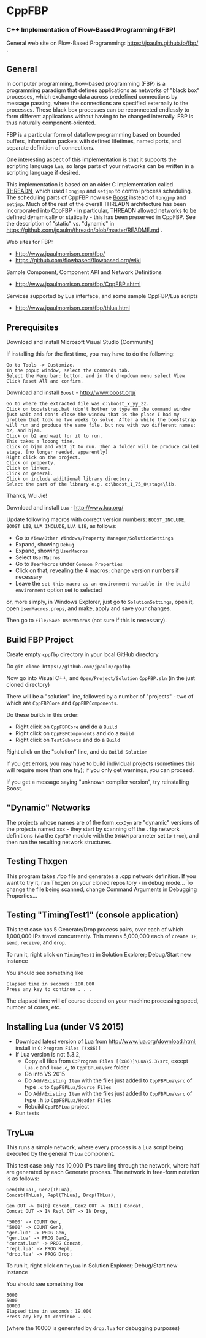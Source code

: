 CppFBP
===

### C++ Implementation of Flow-Based Programming (FBP)

General web site on Flow-Based Programming: https://jpaulm.github.io/fbp/ .

General
---

In computer programming, flow-based programming (FBP) is a programming paradigm that defines applications as networks of "black box" processes, which exchange data across predefined connections by message passing, where the connections are specified externally to the processes. These black box processes can be reconnected endlessly to form different applications without having to be changed internally. FBP is thus naturally component-oriented.

FBP is a particular form of dataflow programming based on bounded buffers, information packets with defined lifetimes, named ports, and separate definition of connections.

One interesting aspect of this implementation is that it supports the scripting language `Lua`, so large parts of your networks can be written in a scripting language if desired.

This implementation is based on an older C implementation called [THREADN](https://github.com/jpaulm/threadn/blob/master/README.md), which used `longjmp` and `setjmp` to control process scheduling.  The scheduling parts of CppFBP now use [Boost](https://www.boost.org/) instead of `longjmp` and `setjmp`. Much of the rest of the overall THREADN architecture has been incorporated into CppFBP - in particular, THREADN allowed networks to be defined dynamically or statically - this has been preserved in CppFBP.  See the description of "static" vs. "dynamic" in https://github.com/jpaulm/threadn/blob/master/README.md .

Web sites for FBP: 
* http://www.jpaulmorrison.com/fbp/
* https://github.com/flowbased/flowbased.org/wiki

Sample Component, Component API and Network Definitions
* http://www.jpaulmorrison.com/fbp/CppFBP.shtml
 
Services supported by Lua interface, and some sample CppFBP/Lua scripts
* http://www.jpaulmorrison.com/fbp/thlua.html


Prerequisites
---

Download and install Microsoft Visual Studio (Community)

If installing this for the first time, you may have to do the following:

    Go to Tools -> Customize.
    In the popup window, select the Commands tab.
    Select the Menu bar: button, and in the dropdown menu select View
    Click Reset All and confirm.
    
Download and install `Boost` - http://www.boost.org/


    Go to where the extracted file was c:\boost_x_yy_zz.
    Click on booststrap.bat (don't bother to type on the command window just wait and don't close the window that is the place I had my problem that took me two weeks to solve. After a while the booststrap will run and produce the same file, but now with two different names: b2, and bjam.
    Click on b2 and wait for it to run.
    This takes a looong time.
    Click on bjam and wait it to run. Then a folder will be produce called stage. [no longer needed, apparently]
    Right click on the project.
    Click on property.
    Click on linker.
    Click on general.
    Click on include additional library directory.
    Select the part of the library e.g. c:\boost_1_75_0\stage\lib.
    
Thanks, Wu Jie!    


Download and install `Lua` - http://www.lua.org/

Update following macros with correct version numbers: `BOOST_INCLUDE`, `BOOST_LIB`, `LUA_INCLUDE`, `LUA_LIB`, as follows:
- Go to `View/Other Windows/Property Manager/SolutionSettings`
- Expand, showing `Debug`
- Expand, showing `UserMacros`
- Select `UserMacros`
- Go to `UserMacros` under `Common Properties`
- Click on that, revealing the 4 macros; change version numbers if necessary
- Leave the `set this macro as an environment variable in the build environment` option set to selected
 
or, more simply, in Windows Explorer, just go to `SolutionSettings`, open it, open `UserMacros.props`, and make, apply and save your changes.

Then go to `File/Save UserMacros` (not sure if this is necessary).

Build FBP Project
---

Create empty `cppfbp` directory in your local GitHub directory

Do `git clone https://github.com/jpaulm/cppfbp`

Now go into Visual C++, and `Open/Project/Solution` `CppFBP.sln` (in the just cloned directory)

There will be a "solution" line, followed by a number of "projects" - two of which are `CppFBPCore` and `CppFBPComponents`.
 
Do these builds in this order:
- Right click on `CppFBPCore` and do a `Build`
- Right click on `CppFBPComponents` and do a `Build`
- Right click on `TestSubnets` and do a `Build`

Right click on the "solution" line, and do `Build Solution`

If you get errors, you may have to build individual projects (sometimes this will require more than one try); if you only get warnings, you can proceed.

If you get a message saying "unknown compiler version", try reinstalling Boost.

"Dynamic" Networks
---

The projects whose names are of the form `xxxDyn` are "dynamic" versions of the projects named `xxx` - they start by scanning off the `.fbp` network definitions (via the `CppFBP` module with the `DYNAM` parameter set to `true`), and then run the resulting network structures.

Testing Thxgen
---

This program takes .fbp file and generates a .cpp network definition. If you want to try it, run Thxgen on your cloned repository - in debug mode...  To change the file being scanned, change Command Arguments in Debugging Properties...
 
Testing "TimingTest1" (console application)
---

This test case has 5 Generate/Drop process pairs, over each of which 1,000,000 IPs travel concurrently.  This means 5,000,000 each of `create IP`, `send`, `receive`, and `drop`.  

To run it, right click on `TimingTest1` in Solution Explorer; Debug/Start new instance

You should see something like

    Elapsed time in seconds: 180.000
    Press any key to continue . . .

The elapsed time will of course depend on your machine processing speed, number of cores, etc.

Installing Lua (under VS 2015)
---
- Download latest version of Lua from http://www.lua.org/download.html; install in `C:Program Files [(x86)]`
- If Lua version is not 5.3.2, 
  - Copy all files from `C:Program Files [(x86)]\Lua\5.3\src`, except `lua.c` and `luac.c`, to `CppFBPLua\src` folder
  - Go into VS 2015
  - Do `Add/Existing Item` with the files just added to `CppFBPLua\src` of type `.c` to `CppFBPLua/Source Files`
  - Do `Add/Existing Item` with the files just added to `CppFBPLua\src` of type `.h` to `CppFBPLua/Header Files`
  - Rebuild `CppFBPLua` project
- Run tests

TryLua
---

This runs a simple network, where every process is a Lua script being executed by the general `ThLua` component.

This test case only has 10,000 IPs travelling through the network, where half are generated by each Generate process.  The network in free-form notation is as follows:

    Gen(ThLua), Gen2(ThLua), 
    Concat(ThLua), Repl(ThLua), Drop(ThLua),

    Gen OUT -> IN[0] Concat, Gen2 OUT -> IN[1] Concat,
    Concat OUT -> IN Repl OUT -> IN Drop,

    '5000' -> COUNT Gen,
    '5000' -> COUNT Gen2,
    'gen.lua' -> PROG Gen, 
    'gen.lua' -> PROG Gen2,
    'concat.lua' -> PROG Concat,
    'repl.lua' -> PROG Repl,
    'drop.lua' -> PROG Drop;


To run it, right click on `TryLua` in Solution Explorer; Debug/Start new instance

You should see something like

    5000
    5000
    10000
    Elapsed time in seconds: 19.000
    Press any key to continue . . .
    
(where the 10000 is generated by `drop.lua` for debugging purposes)    

